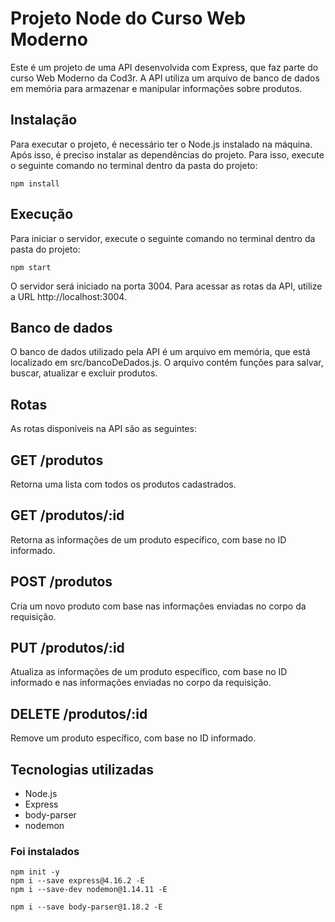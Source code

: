 # Projeto Node do Curso Web Moderno
Este é um projeto de uma API desenvolvida com Express, que faz parte do curso Web Moderno da Cod3r. A API utiliza um arquivo de banco de dados em memória para armazenar e manipular informações sobre produtos.

## Instalação
Para executar o projeto, é necessário ter o Node.js instalado na máquina. Após isso, é preciso instalar as dependências do projeto. Para isso, execute o seguinte comando no terminal dentro da pasta do projeto:

```node
npm install
```

## Execução
Para iniciar o servidor, execute o seguinte comando no terminal dentro da pasta do projeto:

```node
npm start
```

O servidor será iniciado na porta 3004. Para acessar as rotas da API, utilize a URL http://localhost:3004.

## Banco de dados
O banco de dados utilizado pela API é um arquivo em memória, que está localizado em src/bancoDeDados.js. O arquivo contém funções para salvar, buscar, atualizar e excluir produtos.

## Rotas
As rotas disponíveis na API são as seguintes:

## GET /produtos
Retorna uma lista com todos os produtos cadastrados.

## GET /produtos/:id
Retorna as informações de um produto específico, com base no ID informado.

## POST /produtos
Cria um novo produto com base nas informações enviadas no corpo da requisição.

## PUT /produtos/:id
Atualiza as informações de um produto específico, com base no ID informado e nas informações enviadas no corpo da requisição.

## DELETE /produtos/:id
Remove um produto específico, com base no ID informado.

## Tecnologias utilizadas
- Node.js
- Express
- body-parser
- nodemon

### Foi instalados
```node
npm init -y
npm i --save express@4.16.2 -E
npm i --save-dev nodemon@1.14.11 -E
```

```node
npm i --save body-parser@1.18.2 -E
 ```
